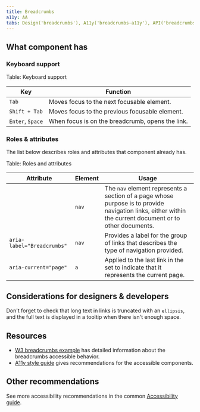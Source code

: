```yaml
---
title: Breadcrumbs
a11y: AA
tabs: Design('breadcrumbs'), A11y('breadcrumbs-a11y'), API('breadcrumbs-api'), Example('breadcrumbs-code'), Changelog('breadcrumbs-changelog')
---
```


## What component has

### Keyboard support

Table: Keyboard support

| Key              | Function                                         |
| ---------------- | ------------------------------------------------ |
| `Tab`            | Moves focus to the next focusable element.       |
| `Shift + Tab`    | Moves focus to the previous focusable element.   |
| `Enter`, `Space` | When focus is on the breadcrumb, opens the link. |

### Roles & attributes

The list below describes roles and attributes that component already has.

Table: Roles and attributes

| Attribute                  | Element | Usage                                                                                                                                                    |
| -------------------------- | ------- | -------------------------------------------------------------------------------------------------------------------------------------------------------- |
|                            | `nav`   | The `nav` element represents a section of a page whose purpose is to provide navigation links, either within the current document or to other documents. |
| `aria-label="Breadcrumbs"` | `nav`   | Provides a label for the group of links that describes the type of navigation provided.                                                                  |
| `aria-current="page"`      | `a`     | Applied to the last link in the set to indicate that it represents the current page.                                                                     |

## Considerations for designers & developers

Don't forget to check that long text in links is truncated with an `ellipsis`, and the full text is displayed in a tooltip when there isn't enough space.

## Resources

- [W3 breadcrumbs example](https://www.w3.org/TR/wai-aria-practices-1.1/examples/breadcrumb/index.html) has detailed information about the breadcrumbs accessible behavior.
- [A11y style guide](https://a11y-style-guide.com/style-guide/section-navigation.html) gives recommendations for the accessible components.

## Other recommendations

See more accessibility recommendations in the common [Accessibility guide](/core-principles/a11y/a11y).
